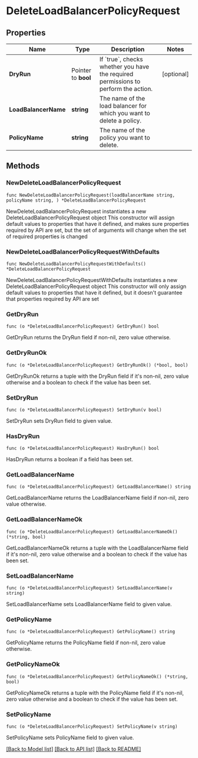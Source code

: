 # DeleteLoadBalancerPolicyRequest

## Properties

Name | Type | Description | Notes
------------ | ------------- | ------------- | -------------
**DryRun** | Pointer to **bool** | If &#x60;true&#x60;, checks whether you have the required permissions to perform the action. | [optional] 
**LoadBalancerName** | **string** | The name of the load balancer for which you want to delete a policy. | 
**PolicyName** | **string** | The name of the policy you want to delete. | 

## Methods

### NewDeleteLoadBalancerPolicyRequest

`func NewDeleteLoadBalancerPolicyRequest(loadBalancerName string, policyName string, ) *DeleteLoadBalancerPolicyRequest`

NewDeleteLoadBalancerPolicyRequest instantiates a new DeleteLoadBalancerPolicyRequest object
This constructor will assign default values to properties that have it defined,
and makes sure properties required by API are set, but the set of arguments
will change when the set of required properties is changed

### NewDeleteLoadBalancerPolicyRequestWithDefaults

`func NewDeleteLoadBalancerPolicyRequestWithDefaults() *DeleteLoadBalancerPolicyRequest`

NewDeleteLoadBalancerPolicyRequestWithDefaults instantiates a new DeleteLoadBalancerPolicyRequest object
This constructor will only assign default values to properties that have it defined,
but it doesn't guarantee that properties required by API are set

### GetDryRun

`func (o *DeleteLoadBalancerPolicyRequest) GetDryRun() bool`

GetDryRun returns the DryRun field if non-nil, zero value otherwise.

### GetDryRunOk

`func (o *DeleteLoadBalancerPolicyRequest) GetDryRunOk() (*bool, bool)`

GetDryRunOk returns a tuple with the DryRun field if it's non-nil, zero value otherwise
and a boolean to check if the value has been set.

### SetDryRun

`func (o *DeleteLoadBalancerPolicyRequest) SetDryRun(v bool)`

SetDryRun sets DryRun field to given value.

### HasDryRun

`func (o *DeleteLoadBalancerPolicyRequest) HasDryRun() bool`

HasDryRun returns a boolean if a field has been set.

### GetLoadBalancerName

`func (o *DeleteLoadBalancerPolicyRequest) GetLoadBalancerName() string`

GetLoadBalancerName returns the LoadBalancerName field if non-nil, zero value otherwise.

### GetLoadBalancerNameOk

`func (o *DeleteLoadBalancerPolicyRequest) GetLoadBalancerNameOk() (*string, bool)`

GetLoadBalancerNameOk returns a tuple with the LoadBalancerName field if it's non-nil, zero value otherwise
and a boolean to check if the value has been set.

### SetLoadBalancerName

`func (o *DeleteLoadBalancerPolicyRequest) SetLoadBalancerName(v string)`

SetLoadBalancerName sets LoadBalancerName field to given value.


### GetPolicyName

`func (o *DeleteLoadBalancerPolicyRequest) GetPolicyName() string`

GetPolicyName returns the PolicyName field if non-nil, zero value otherwise.

### GetPolicyNameOk

`func (o *DeleteLoadBalancerPolicyRequest) GetPolicyNameOk() (*string, bool)`

GetPolicyNameOk returns a tuple with the PolicyName field if it's non-nil, zero value otherwise
and a boolean to check if the value has been set.

### SetPolicyName

`func (o *DeleteLoadBalancerPolicyRequest) SetPolicyName(v string)`

SetPolicyName sets PolicyName field to given value.



[[Back to Model list]](../README.md#documentation-for-models) [[Back to API list]](../README.md#documentation-for-api-endpoints) [[Back to README]](../README.md)


